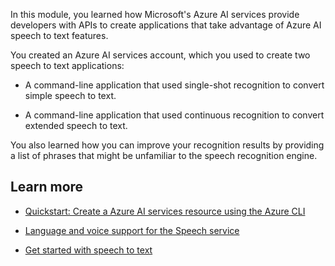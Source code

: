 In this module, you learned how Microsoft's Azure AI services provide developers with APIs to create applications that take advantage of Azure AI speech to text features.

You created an Azure AI services account, which you used to create two speech to text applications:

- A command-line application that used single-shot recognition to convert simple speech to text.

- A command-line application that used continuous recognition to convert extended speech to text.

You also learned how you can improve your recognition results by providing a list of phrases that might be unfamiliar to the speech recognition engine.

## Learn more

- [Quickstart: Create a Azure AI services resource using the Azure CLI](/azure/cognitive-services/cognitive-services-apis-create-account-cli)

- [Language and voice support for the Speech service](/azure/cognitive-services/speech-service/language-support)

- [Get started with speech to text](/azure/cognitive-services/speech-service/get-started-speech-to-text)
